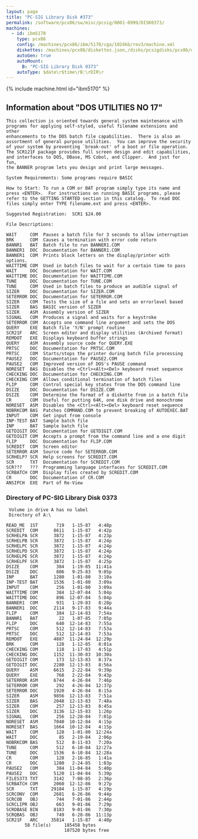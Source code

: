 ```yaml
---
layout: page
title: "PC-SIG Library Disk #373"
permalink: /software/pcx86/sw/misc/pcsig/0001-0999/DISK0373/
machines:
  - id: ibm5170
    type: pcx86
    config: /machines/pcx86/ibm/5170/cga/1024kb/rev3/machine.xml
    diskettes: /machines/pcx86/diskettes.json,/disks/pcsigdisks/pcx86/diskettes.json
    autoGen: true
    autoMount:
      B: "PC-SIG Library Disk 0373"
    autoType: $date\r$time\rB:\rDIR\r
---
```


{% include machine.html id="ibm5170" %}

## Information about "DOS UTILITIES NO 17"

    This collection is oriented towards general system maintenance with
    programs for applying self-styled, useful filename extensions and other
    enhancements to the DOS batch file capabilities.  There is also an
    assortment of general purpose utilities.  You can improve the security
    of your system by preventing `break-out' of a boot or file operation.
    The SCR121F package provides full screen design and edit capabilities,
    and interfaces to DOS, DBase, MS Cobol, and Clipper.  And just for fun,
    the BANNER program lets you design and print large messages.
    
    System Requirements: Some programs require BASIC
    
    How to Start: To run a COM or BAT program simply type its name and
    press <ENTER>.  For instructions on running BASIC programs, please
    refer to the GETTING STARTED section in this catalog.  To read DOC
    files simply enter TYPE filename.ext and press <ENTER>.
    
    Suggested Registration:  SCR1 $24.00
    
    File Descriptions:
    
    WAIT     COM  Pauses a batch file for 3 seconds to allow interruption
    BRK      COM  Causes a termination with error code return
    BANNR1   BAT  Batch file to run BANNER1.COM
    BANNER1  DOC  Documentation for BANNER1.COM
    BANNER1  COM  Prints block letters on the display/printer with options.
    WAITTIME COM  Used in batch files to wait for a certain time to pass
    WAIT     DOC  Documentation for WAIT.COM
    WAITTIME DOC  Documentation for WAITTIME.COM
    TUNE     DOC  Documentation for TUNE.COM
    TUNE     COM  Used in batch files to produce an audible signal of
    SIZER    DOC  Documentation for SIZER.COM
    SETERROR DOC  Documentation for SETERROR.COM
    SIZER    COM  Tests the size of a file and sets an errorlevel based
    SIZER    BAS  BASIC version of SIZER
    SIZER    ASM  Assembly version of SIZER
    SIGNAL   COM  Produces a signal and waits for a keystroke
    SETERROR COM  Accepts one command line argument and sets the DOS
    QUERY    EXE  Batch file 'Y/N' prompt routine
    SCR21F   ARC  Screen editor and display utilities (Archived format)
    REMDOT   EXE  Displays keyboard buffer strings
    QUERY    ASM  Assembly source code for QUERY.EXE
    PRTSC    DOC  Documentation for PRTSC.COM
    PRTSC    COM  Starts/stops the printer during batch file processing
    PAUSE2   DOC  Documentation for PAUSE2.COM
    PAUSE2   COM  Improved version of DOS's PAUSE command
    NORESET  BAS  Disables the <Ctrl><Alt><Del> keyboard reset sequence
    CHECKING DOC  Documentation for CHECKING.COM
    CHECKING COM  Allows conditional termination of batch files
    FLIP     COM  Control special key states from the DOS command line
    DSIZE    DOC  Documentation for DSIZE.COM
    DSIZE    COM  Determine the format of a diskette from in a batch file
    CR       COM  Useful for putting 64K, one disk drive and monochrome
    NORESET  ASM  Disables the <Ctrl><Alt><Del> keyboard reset sequence
    NOBRKCOM BAS  Patches COMMAND.COM to prevent breaking of AUTOEXEC.BAT
    INPUT    COM  Get input from console
    INP-TEST BAT  Sample batch file
    INP      BAT  Sample batch file
    GETDIGIT DOC  Documentation for GETDIGIT.COM
    GETDIGIT COM  Accepts a prompt from the command line and a one digit
    FLIP     DOC  Documentation for FLIP.COM
    SCREDIT  COM  Screen editor
    SETERROR ASM  Source code for SETERROR.COM
    SCRHELP? SCR  Help screens for SCREDIT.COM
    SCR      TXT  Documentation for SCREDIT.COM
    SCR???   ???  Programming language interfaces for SCREDIT.COM
    SCRBATCH COM  Display files created by SCREDIT.COM
    CR       DOC  Documentation of CR.COM
    ANSIPCH  EXE  Part of Re-View

### Directory of PC-SIG Library Disk 0373

     Volume in drive A has no label
     Directory of A:\

    READ_ME  1ST       719   1-15-87   4:48p
    SCREDIT  COM      8611   1-15-87   4:42p
    SCRHELPA SCR      3872   1-15-87   4:23p
    SCRHELPB SCR      3872   1-15-87   4:24p
    SCRHELPC SCR      3872   1-15-87   4:24p
    SCRHELPD SCR      3872   1-15-87   4:24p
    SCRHELPE SCR      3872   1-15-87   4:24p
    SCRHELPF SCR      3872   1-15-87   4:25p
    DSIZE    COM       384   1-19-85  11:41a
    DSIZE    DOC       806   9-25-83   9:05p
    INP      BAT      1280   1-01-80   3:10a
    INP-TEST BAT      1536   1-01-80   3:09a
    INPUT    COM       256   1-01-80   3:09a
    WAITTIME COM       384  12-07-84   5:04p
    WAITTIME DOC       896  12-07-84   5:04p
    BANNER1  COM       931   1-29-83   8:28p
    BANNER1  DOC      2114   9-17-83   9:44a
    FLIP     COM       384  12-14-83   7:54a
    BANNR1   BAT        22   1-07-85   7:05p
    FLIP     DOC       640  12-14-83   7:55a
    PRTSC    COM       512  12-14-83   7:53a
    PRTSC    DOC       512  12-14-83   7:53a
    REMDOT   EXE      4887  11-24-84  12:29p
    BRK      COM       128   1-12-85   8:01a
    CHECKING COM       118   1-17-83   4:51p
    CHECKING DOC      1152  11-30-83  10:30a
    GETDIGIT COM       173  12-13-83   8:37a
    GETDIGIT DOC      2280  12-13-83   8:56a
    QUERY    ASM      6615   2-22-84   9:39p
    QUERY    EXE       768   2-22-84   9:43p
    SETERROR ASM      6744   4-26-84   7:46p
    SETERROR COM       292   4-26-84  12:37p
    SETERROR DOC      1920   4-26-84   8:15a
    SIZER    ASM      9856  12-13-83   7:51a
    SIZER    BAS      2048  12-13-83   7:48a
    SIZER    COM       257  12-13-83   8:45a
    SIZER    DOC      3136  12-15-83   1:26p
    SIGNAL   COM       256  12-28-84   7:01p
    NORESET  ASM      7040  10-12-84   4:15p
    NORESET  BAS      1664  10-12-84   4:15p
    WAIT     COM       128   1-01-80  12:24a
    WAIT     DOC        85   2-19-84   2:06p
    NOBRKCOM BAS       512   8-11-83   7:20a
    TUNE     COM       512   6-10-84  12:27a
    TUNE     DOC      1536   6-10-84  12:28a
    CR       COM       128   2-16-85   1:41a
    CR       DOC      1280   2-24-85   1:03p
    PAUSE2   COM       384  11-04-84   5:40p
    PAUSE2   DOC      5120  11-04-84   5:39p
    FILES373 TXT      3142   7-08-85   2:36p
    SCRBATCH COM      2060  12-12-86   9:27p
    SCR      TXT     29184   1-15-87   4:19p
    SCRCONV  COM      2681   6-26-86   9:44p
    SCRCOB   OBJ       744   7-01-86   2:44p
    SCRCLIPR OBJ       663   9-01-86   7:29p
    SCRDBASE BIN      8183   9-01-86   7:30p
    SCRQBAS  OBJ       749   6-28-86  11:13p
    SCR21F   ARC     35814   1-15-87   4:48p
           58 file(s)     185458 bytes
                          107520 bytes free
